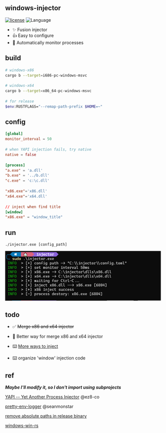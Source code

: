 ## windows-injector
[![license](https://img.shields.io/badge/license-MIT-yellow.svg?style=flat)](https://github.com/piz-ewing/injector/blob/main/LICENSE)
![Language](https://img.shields.io/badge/language-rust-brightgreen)

- ✨ Fusion injector
- 👍 Easy to configure
- 🚅 Automatically monitor processes

## build
```bash
# windows-x86
cargo b --target=i686-pc-windows-msvc

# windows-x64
cargo b --target=x86_64-pc-windows-msvc

# for release
$env:RUSTFLAGS="--remap-path-prefix $HOME=~"
```

## config
```toml
[global]
monitor_interval = 50

# when YAPI injection fails, try native
native = false

[process]
"a.exe" = 'a.dll'
"b.exe" = '../b.dll'
"c.exe" = 'c:\c.dll'

"x86.exe"='x86.dll'
"x64.exe"='x64.dll'

// inject when find title
[window]
"x86.exe" = "window_title"
```
## run

```
./injector.exe [config_path]
```

![demo](./demo.png)

## todo
- ✅ ~~Merge x86 and x64 injector~~

- 📝 Better way for merge x86 and x64 injector

- ⌨️ [More ways to inject](https://github.com/HackerajOfficial/injectAllTheThings)

- ⌨️ organize 'window' injection code

## ref

***Maybe I'll modify it, so I don't import using subprojects***

[YAPI -- Yet Another Process Injector](https://github.com/ez8-co/yapi.git) @ez8-co

[pretty-env-logger](https://github.com/seanmonstar/pretty-env-logger.git) @seanmonstar

[remove absolute paths in release binary](https://users.rust-lang.org/t/how-to-remove-absolute-paths-in-release-binary/75969)

[windows-win-rs](https://github.com/DoumanAsh/windows-win-rs.git)